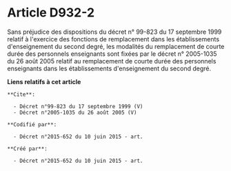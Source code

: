 # Article D932-2

Sans préjudice des dispositions du décret n° 99-823 du 17 septembre 1999 relatif à l'exercice des fonctions de remplacement
dans les établissements d'enseignement du second degré, les modalités du remplacement de courte durée des personnels
enseignants sont fixées par le décret n° 2005-1035 du 26 août 2005 relatif au remplacement de courte durée des personnels
enseignants dans les établissements d'enseignement du second degré.

**Liens relatifs à cet article**

	**Cite**:

	  - Décret n°99-823 du 17 septembre 1999 (V)
	  - Décret n°2005-1035 du 26 août 2005 (V)

	**Codifié par**:

	  - Décret n°2015-652 du 10 juin 2015 - art.

	**Créé par**:

	  - Décret n°2015-652 du 10 juin 2015 - art.
